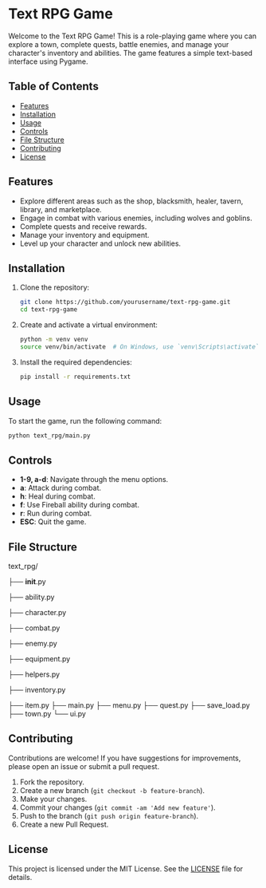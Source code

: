 # Text RPG Game

Welcome to the Text RPG Game! This is a role-playing game where you can explore a town, complete quests, battle enemies, and manage your character's inventory and abilities. The game features a simple text-based interface using Pygame.

## Table of Contents

- [Features](#features)
- [Installation](#installation)
- [Usage](#usage)
- [Controls](#controls)
- [File Structure](#file-structure)
- [Contributing](#contributing)
- [License](#license)

## Features

- Explore different areas such as the shop, blacksmith, healer, tavern, library, and marketplace.
- Engage in combat with various enemies, including wolves and goblins.
- Complete quests and receive rewards.
- Manage your inventory and equipment.
- Level up your character and unlock new abilities.

## Installation

1. Clone the repository:

    ```bash
    git clone https://github.com/yourusername/text-rpg-game.git
    cd text-rpg-game
    ```

2. Create and activate a virtual environment:

    ```bash
    python -m venv venv
    source venv/bin/activate  # On Windows, use `venv\Scripts\activate`
    ```

3. Install the required dependencies:

    ```bash
    pip install -r requirements.txt
    ```

## Usage

To start the game, run the following command:

```bash
python text_rpg/main.py
```

## Controls

- **1-9, a-d**: Navigate through the menu options.
- **a**: Attack during combat.
- **h**: Heal during combat.
- **f**: Use Fireball ability during combat.
- **r**: Run during combat.
- **ESC**: Quit the game.

## File Structure

text_rpg/

├── __init__.py

├── ability.py

├── character.py

├── combat.py

├── enemy.py

├── equipment.py

├── helpers.py

├── inventory.py

├── item.py
├── main.py
├── menu.py
├── quest.py
├── save_load.py
├── town.py
└── ui.py


## Contributing

Contributions are welcome! If you have suggestions for improvements, please open an issue or submit a pull request.

1. Fork the repository.
2. Create a new branch (`git checkout -b feature-branch`).
3. Make your changes.
4. Commit your changes (`git commit -am 'Add new feature'`).
5. Push to the branch (`git push origin feature-branch`).
6. Create a new Pull Request.

## License

This project is licensed under the MIT License. See the [LICENSE](LICENSE) file for details.

